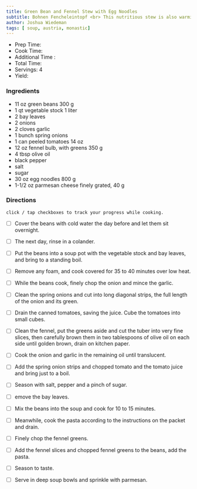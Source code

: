 ```yaml
---
title: Green Bean and Fennel Stew with Egg Noodles
subtitle: Bohnen Fencheleintopf <br> This nutritious stew is also warming, especially appreciated on cold days, of which there are many during Lent. From the Dominican monastics.
author: Joshua Wiedeman
tags: [ soup, austria, monastic]
---
```


- Prep Time:
- Cook Time: 
- Additional Time : 
- Total Time: 
- Servings: 4
- Yield: 


### Ingredients

- 11 oz green beans 300 g
- 1 qt vegetable stock 1 liter
- 2 bay leaves
- 2 onions
- 2 cloves garlic
- 1 bunch spring onions
- 1 can peeled tomatoes 14 oz
- 12 oz fennel bulb, with greens 350 g
- 4 tbsp olive oil
- black pepper
- salt
- sugar
- 30 oz egg noodles 800 g
- 1-1/2 oz parmesan cheese finely grated, 40 g



### Directions
`click / tap checkboxes to track your progress while cooking.`

- [ ] Cover the beans with cold water the day before and let them sit overnight. 
- [ ] The next day, rinse in a colander. 
- [ ] Put the beans into a soup pot with the vegetable stock and bay leaves, and bring to a standing boil. 
- [ ] Remove any foam, and cook covered for 35 to 40 minutes over low heat.
- [ ] While the beans cook, finely chop the onion and mince the garlic. 
- [ ] Clean the spring onions and cut into long diagonal strips, the full length of the onion and its green.
- [ ] Drain the canned tomatoes, saving the juice. Cube the tomatoes into small cubes.
- [ ] Clean the fennel, put the greens aside and cut the tuber into very fine slices, then carefully brown them in two tablespoons of olive oil on each side until golden brown, drain on kitchen paper. 
- [ ] Cook the onion and garlic in the remaining oil until translucent. 
- [ ] Add the spring onion strips and chopped tomato and the tomato juice and bring just to a boil. 
- [ ] Season with salt, pepper and a pinch of sugar.
- [ ] emove the bay leaves. 
- [ ] Mix the beans into the soup and cook for 10 to 15 minutes.
- [ ] Meanwhile, cook the pasta according to the instructions on the packet and drain.
- [ ] Finely chop the fennel greens. 
- [ ] Add the fennel slices and chopped fennel greens to the beans, add the pasta. 
- [ ] Season to taste.
- [ ] Serve in deep soup bowls and sprinkle with parmesan.


